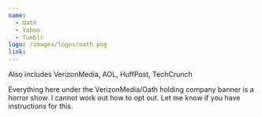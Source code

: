 ```yaml
---
name:
  - Oath
  - Yahoo
  - Tumblr
logo: /images/logos/oath.png
link:
---
```


Also includes VerizonMedia, AOL, HuffPost, TechCrunch

Everything here under the VerizonMedia/Oath holding company banner is a horror show. I cannot work out how to opt out. Let me know if you have instructions for this.